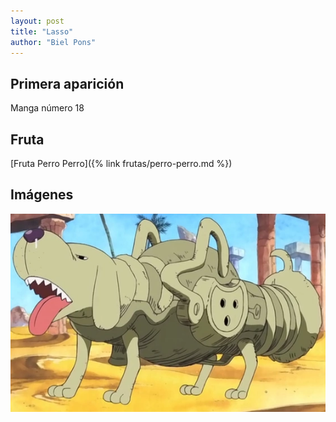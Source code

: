 ```yaml
---
layout: post
title: "Lasso"
author: "Biel Pons"
---
```


## Primera aparición

Manga número 18

## Fruta

[Fruta Perro Perro]({% link frutas/perro-perro.md %})

## Imágenes

![Imágen de Lasso](/images/lasso.webp "Imágen de lasso")

